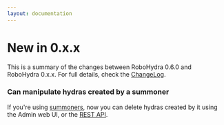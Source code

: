 ```yaml
---
layout: documentation
---
```


New in 0.x.x
============

This is a summary of the changes between RoboHydra 0.6.0 and RoboHydra
0.x.x. For full details, check the
[ChangeLog](https://raw.github.com/robohydra/robohydra/master/ChangeLog).


### Can manipulate hydras created by a summoner

If you're using [summoners](../summoners/), now you can delete hydras
created by it using the Admin web UI, or the [REST API](../rest/).
